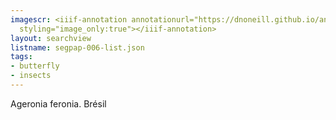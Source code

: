 ```yaml
---
imagescr: <iiif-annotation annotationurl="https://dnoneill.github.io/annotations/segpap-006-4.json"
  styling="image_only:true"></iiif-annotation>
layout: searchview
listname: segpap-006-list.json
tags:
- butterfly
- insects
---
```

Ageronia feronia. Brésil